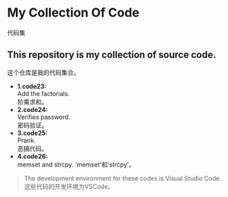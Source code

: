 # My Collection Of Code  
代码集
## This repository is my collection of source code.  
这个仓库是我的代码集合。
- **1.code23:**  
  Add the factorials.  
  阶乘求和。
- **2.code24:**  
  Verifies password.  
  密码验证。
- **3.code25:**  
  Prank.  
  恶搞代码。
- **4.code26:**  
  memset and strcpy.
  'memset'和'strcpy'。
> The development environment for these codes is Visual Studio Code.  
> 这些代码的开发环境为VSCode。
